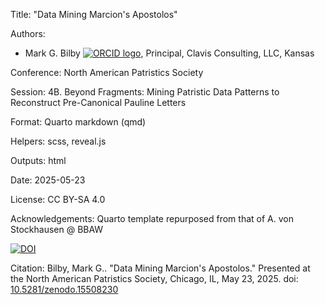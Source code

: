 Title: "Data Mining Marcion's Apostolos"

Authors:
  - Mark G. Bilby [![ORCID logo](https://info.orcid.org/wp-content/uploads/2019/11/orcid_16x16.png)](https://orcid.org/0000-0003-0100-6634), Principal, Clavis Consulting, LLC, Kansas

Conference: North American Patristics Society

Session: 4B. Beyond Fragments: Mining Patristic Data Patterns to Reconstruct Pre-Canonical Pauline Letters

Format: Quarto markdown (qmd)

Helpers: scss, reveal.js

Outputs: html

Date: 2025-05-23

License: CC BY-SA 4.0

Acknowledgements: Quarto template repurposed from that of A. von Stockhausen @ BBAW

[![DOI](https://zenodo.org/badge/989844857.svg)](https://doi.org/10.5281/zenodo.15513295)

Citation: Bilby, Mark G.. "Data Mining Marcion's Apostolos." Presented at the North American Patristics Society, Chicago, IL, May 23, 2025. doi: [10.5281/zenodo.15508230](https://doi.org/10.5281/zenodo.15513295)
